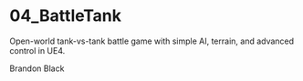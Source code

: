 # 04_BattleTank
Open-world tank-vs-tank battle game with simple AI, terrain, and advanced control in UE4. 

Brandon Black
